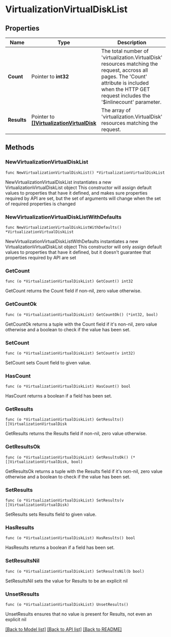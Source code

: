 # VirtualizationVirtualDiskList

## Properties

Name | Type | Description | Notes
------------ | ------------- | ------------- | -------------
**Count** | Pointer to **int32** | The total number of &#39;virtualization.VirtualDisk&#39; resources matching the request, accross all pages. The &#39;Count&#39; attribute is included when the HTTP GET request includes the &#39;$inlinecount&#39; parameter. | [optional] 
**Results** | Pointer to [**[]VirtualizationVirtualDisk**](VirtualizationVirtualDisk.md) | The array of &#39;virtualization.VirtualDisk&#39; resources matching the request. | [optional] 

## Methods

### NewVirtualizationVirtualDiskList

`func NewVirtualizationVirtualDiskList() *VirtualizationVirtualDiskList`

NewVirtualizationVirtualDiskList instantiates a new VirtualizationVirtualDiskList object
This constructor will assign default values to properties that have it defined,
and makes sure properties required by API are set, but the set of arguments
will change when the set of required properties is changed

### NewVirtualizationVirtualDiskListWithDefaults

`func NewVirtualizationVirtualDiskListWithDefaults() *VirtualizationVirtualDiskList`

NewVirtualizationVirtualDiskListWithDefaults instantiates a new VirtualizationVirtualDiskList object
This constructor will only assign default values to properties that have it defined,
but it doesn't guarantee that properties required by API are set

### GetCount

`func (o *VirtualizationVirtualDiskList) GetCount() int32`

GetCount returns the Count field if non-nil, zero value otherwise.

### GetCountOk

`func (o *VirtualizationVirtualDiskList) GetCountOk() (*int32, bool)`

GetCountOk returns a tuple with the Count field if it's non-nil, zero value otherwise
and a boolean to check if the value has been set.

### SetCount

`func (o *VirtualizationVirtualDiskList) SetCount(v int32)`

SetCount sets Count field to given value.

### HasCount

`func (o *VirtualizationVirtualDiskList) HasCount() bool`

HasCount returns a boolean if a field has been set.

### GetResults

`func (o *VirtualizationVirtualDiskList) GetResults() []VirtualizationVirtualDisk`

GetResults returns the Results field if non-nil, zero value otherwise.

### GetResultsOk

`func (o *VirtualizationVirtualDiskList) GetResultsOk() (*[]VirtualizationVirtualDisk, bool)`

GetResultsOk returns a tuple with the Results field if it's non-nil, zero value otherwise
and a boolean to check if the value has been set.

### SetResults

`func (o *VirtualizationVirtualDiskList) SetResults(v []VirtualizationVirtualDisk)`

SetResults sets Results field to given value.

### HasResults

`func (o *VirtualizationVirtualDiskList) HasResults() bool`

HasResults returns a boolean if a field has been set.

### SetResultsNil

`func (o *VirtualizationVirtualDiskList) SetResultsNil(b bool)`

 SetResultsNil sets the value for Results to be an explicit nil

### UnsetResults
`func (o *VirtualizationVirtualDiskList) UnsetResults()`

UnsetResults ensures that no value is present for Results, not even an explicit nil

[[Back to Model list]](../README.md#documentation-for-models) [[Back to API list]](../README.md#documentation-for-api-endpoints) [[Back to README]](../README.md)


